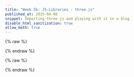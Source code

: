 ```yaml
---
title: "Week 5b: JS-Libraries - three.js"
published_at: 2025-04-08
snippet: Importing three js and playing with it in a blog
disable_html_sanitization: true
allow_math: true
---
```

<div id="threejs_container"></div>

{% raw %}
<script type="module"> 
	// import * as THREE from "/three.js/build/three.module.js"
	// import { GUI } from "/three.js/examples/jsm/libs/lil-gui.module.min.js"
	// import { OrbitControls } from '/three.js/examples/jsm/controls/OrbitControls.js'
	// import { TeapotGeometry } from '/three.js/examples/jsm/geometries/TeapotGeometry.js'
	import * as THREE from "/_scripts/three.js/three.module.js"
	import { GUI } from "/_scripts/three.js/lil-gui.module.min.js"
	import { OrbitControls } from '/_scripts/three.js/OrbitControls.js'
	import { TeapotGeometry } from '/_scripts/three.js/TeapotGeometry.js'

	let camera, scene, renderer
	let cameraControls
	let effectController
	const teapotSize = 300
	let ambientLight, light

	let canvas = document.getElementById("threejs_container")
	let width = canvas.parentNode.scrollWidth
	let height = width * 9 / 16

	let tess = - 1;	// force initialization
	let bBottom;
	let bLid;
	let bBody;
	let bFitLid;
	let bNonBlinn;
	let shading;

	let teapot, textureCube;
	const materials = {};

	init();
	render();

	function init() {

		const canvasWidth = width;
		const canvasHeight = height;

		// CAMERA
		camera = new THREE.PerspectiveCamera( 45, width / height, 1, 80000 );
		camera.position.set( - 600, 550, 1300 );

		// LIGHTS
		ambientLight = new THREE.AmbientLight( 0x7c7c7c, 2.0 );

		light = new THREE.DirectionalLight( 0xFFFFFF, 2.0 );
		light.position.set( 0.32, 0.39, 0.7 );

		// RENDERER
		renderer = new THREE.WebGLRenderer( { antialias: true } );
		renderer.setPixelRatio( window.devicePixelRatio );
		renderer.setSize( canvasWidth, canvasHeight );
		canvas.appendChild( renderer.domElement );

		// EVENTS
		window.addEventListener( 'resize', onWindowResize );

		// CONTROLS
		cameraControls = new OrbitControls( camera, renderer.domElement );
		cameraControls.addEventListener( 'change', render );

		// TEXTURE MAP
		// const textureMap = new THREE.TextureLoader().load( '/three.js/examples/textures/uv_grid_opengl.jpg' );
		const textureMap = new THREE.TextureLoader().load( '/_scripts/three.js/uv_grid_opengl.jpg' );
		textureMap.wrapS = textureMap.wrapT = THREE.RepeatWrapping;
		textureMap.anisotropy = 16;
		textureMap.colorSpace = THREE.SRGBColorSpace;

		// REFLECTION MAP
		// const path = '/three.js/examples/textures/cube/pisa/';
		const path = '/_scripts/three.js/';
		const urls = [ 'px.png', 'nx.png', 'py.png', 'ny.png', 'pz.png', 'nz.png' ];

		textureCube = new THREE.CubeTextureLoader().setPath( path ).load( urls );

		materials[ 'wireframe' ] = new THREE.MeshBasicMaterial( { wireframe: true } );
		materials[ 'flat' ] = new THREE.MeshPhongMaterial( { specular: 0x000000, flatShading: true, side: THREE.DoubleSide } );
		materials[ 'smooth' ] = new THREE.MeshLambertMaterial( { side: THREE.DoubleSide } );
		materials[ 'glossy' ] = new THREE.MeshPhongMaterial( { color: 0xc0c0c0, specular: 0x404040, shininess: 300, side: THREE.DoubleSide } );
		materials[ 'textured' ] = new THREE.MeshPhongMaterial( { map: textureMap, side: THREE.DoubleSide } );
		materials[ 'reflective' ] = new THREE.MeshPhongMaterial( { envMap: textureCube, side: THREE.DoubleSide } );

		// scene itself
		scene = new THREE.Scene();
		scene.background = new THREE.Color( 0xAAAAAA );

		scene.add( ambientLight );
		scene.add( light );

		// GUI
		setupGui();

	}

	// EVENT HANDLERS

	function onWindowResize() {

		const canvasWidth = window.innerWidth;
		const canvasHeight = window.innerHeight;

		renderer.setSize( canvasWidth, canvasHeight );

		camera.aspect = canvasWidth / canvasHeight;
		camera.updateProjectionMatrix();

		render();

	}

	function setupGui() {

		effectController = {
			newTess: 15,
			bottom: true,
			lid: true,
			body: true,
			fitLid: false,
			nonblinn: false,
			newShading: 'glossy'
		};

		const gui = new GUI();
		gui.add( effectController, 'newTess', [ 2, 3, 4, 5, 6, 8, 10, 15, 20, 30, 40, 50 ] ).name( 'Tessellation Level' ).onChange( render );
		gui.add( effectController, 'lid' ).name( 'display lid' ).onChange( render );
		gui.add( effectController, 'body' ).name( 'display body' ).onChange( render );
		gui.add( effectController, 'bottom' ).name( 'display bottom' ).onChange( render );
		gui.add( effectController, 'fitLid' ).name( 'snug lid' ).onChange( render );
		gui.add( effectController, 'nonblinn' ).name( 'original scale' ).onChange( render );
		gui.add( effectController, 'newShading', [ 'wireframe', 'flat', 'smooth', 'glossy', 'textured', 'reflective' ] ).name( 'Shading' ).onChange( render );

	}


	//

	function render() {

		if ( effectController.newTess !== tess ||
			effectController.bottom !== bBottom ||
			effectController.lid !== bLid ||
			effectController.body !== bBody ||
			effectController.fitLid !== bFitLid ||
			effectController.nonblinn !== bNonBlinn ||
			effectController.newShading !== shading ) {

			tess = effectController.newTess;
			bBottom = effectController.bottom;
			bLid = effectController.lid;
			bBody = effectController.body;
			bFitLid = effectController.fitLid;
			bNonBlinn = effectController.nonblinn;
			shading = effectController.newShading;

			createNewTeapot();

		}

		// skybox is rendered separately, so that it is always behind the teapot.
		if ( shading === 'reflective' ) {

			scene.background = textureCube;

		} else {

			scene.background = null;

		}

		renderer.render( scene, camera );

	}

	// Whenever the teapot changes, the scene is rebuilt from scratch (not much to it).
	function createNewTeapot() {

		if ( teapot !== undefined ) {

			teapot.geometry.dispose();
			scene.remove( teapot );

		}

		const geometry = new TeapotGeometry( teapotSize,
			tess,
			effectController.bottom,
			effectController.lid,
			effectController.body,
			effectController.fitLid,
			! effectController.nonblinn );

		teapot = new THREE.Mesh( geometry, materials[ shading ] );

		scene.add( teapot );

	}

</script>
{% endraw %}

{% raw %}
<script>

	console.log("Hello, world")
	
</script>
{% endraw %}